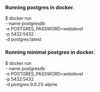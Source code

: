 ### Running postgres in docker.   
$ docker run \
         --name postgresdb \
         -e POSTGRES_PASSWORD=webdevel \
         -p 5432:5432 \
         -d postgres:latest

### Running minimal postgres in docker.
$ docker run \
         --name postgresdb \
         -e POSTGRES_PASSWORD=webdevel \
         -p 5432:5432 \
         -d postgres:9.6.23-alpine
